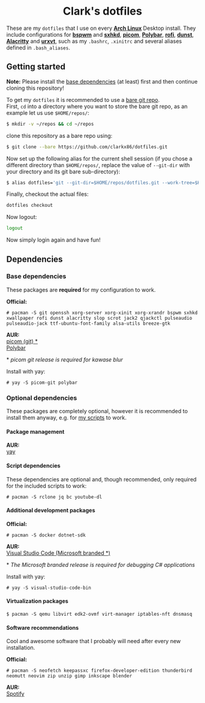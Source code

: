 <div align="center">
  <h1>Clark's dotfiles</h1>
</div>

These are my `dotfiles` that I use on every [**Arch Linux**](https://archlinux.org/) Desktop install. They include configurations for [**bspwm**](https://github.com/baskerville/bspwm) and [**sxhkd**](https://github.com/baskerville/sxhkd), [**picom**](https://github.com/yshui/picom), [**Polybar**](https://github.com/polybar/polybar), [**rofi**](https://github.com/davatorium/rofi), [**dunst**](https://github.com/dunst-project/dunst), [**Alacritty**](https://github.com/alacritty/alacritty) and [**urxvt**](https://wiki.archlinux.org/index.php/rxvt-unicode), such as my `.bashrc`, `.xinitrc` and several aliases defined in `.bash_aliases`.

## Getting started
**Note:** Please install the [base dependencies](#base-dependencies) (at least) first and then continue cloning this repository!

To get my `dotfiles` it is recommended to use a [bare git repo](). \
First, `cd` into a directory where you want to store the bare git repo, as an example let us use `$HOME/repos/`:
```bash
$ mkdir -v ~/repos && cd ~/repos
```
  clone this repository as a bare repo using:
```bash
$ git clone --bare https://github.com/clarkx86/dotfiles.git
```
Now set up the following alias for the current shell session (if you chose a different directory than `$HOME/repos/`, replace the value of `--git-dir` with your directory and its git bare sub-directory):
```bash
$ alias dotfiles='git --git-dir=$HOME/repos/dotfiles.git --work-tree=$HOME'
```
Finally, checkout the actual files:
```bash
dotfiles checkout
```
Now logout:
```bash
logout
```
Now simply login again and have fun!

## Dependencies
### Base dependencies
These packages are **required** for my configuration to work.

**Official:**
```
# pacman -S git openssh xorg-server xorg-xinit xorg-xrandr bspwm sxhkd xwallpaper rofi dunst alacritty slop scrot jack2 qjackctl pulseaudio pulseaudio-jack ttf-ubuntu-font-family alsa-utils breeze-gtk
```

**AUR:** \
[picom (git) *](https://aur.archlinux.org/packages/picom-git/) \
[Polybar](https://aur.archlinux.org/packages/polybar/)

\* *picom git release is required for kawase blur*

Install with yay:
```
# yay -S picom-git polybar
```

### Optional dependencies
These packages are completely optional, however it is recommended to install them anyway, e.g. for [my scripts](https://github.com/clarkx86/dotfiles/tree/master/.scripts) to work.
#### Package management
**AUR:**\
[yay](https://aur.archlinux.org/packages/yay/)
#### Script dependencies
These dependencies are optional and, though recommended, only required for the included scripts to work:
```
# pacman -S rclone jq bc youtube-dl 
```

#### Additional development packages
**Official:**
```
# pacman -S docker dotnet-sdk
```
**AUR:** \
[Visual Studio Code (Microsoft branded *)](https://aur.archlinux.org/packages/visual-studio-code-bin/)

\* *The Microsoft branded release is required for debugging C# applications* 

Install with yay:
```
# yay -S visual-studio-code-bin
```

#### Virtualization packages
```
$ pacman -S qemu libvirt edk2-ovmf virt-manager iptables-nft dnsmasq
```

#### Software recommendations
Cool and awesome software that I probably will need after every new installation.

**Official:**
```
# pacman -S neofetch keepassxc firefox-developer-edition thunderbird neomutt neovim zip unzip gimp inkscape blender 
```
**AUR:** \
[Spotify](https://aur.archlinux.org/packages/spotify/)

